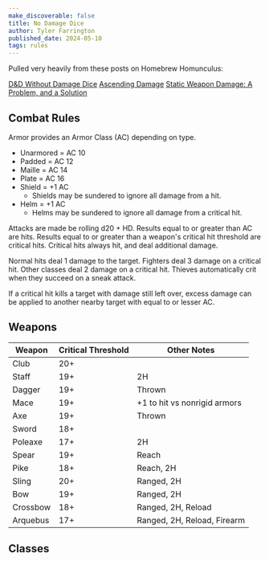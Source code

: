 ```yaml
---
make_discoverable: false
title: No Damage Dice
author: Tyler Farrington
published_date: 2024-05-10
tags: rules
---
```


Pulled very heavily from these posts on  Homebrew Homunculus:

[D&D Without Damage Dice](http://homebrewhomunculus.blogspot.com/2018/08/d-without-damage-dice.html)
[Ascending Damage](http://homebrewhomunculus.blogspot.com/2019/03/ascending-damage-dicing-with-death.html)
[Static Weapon Damage: A Problem, and a Solution](http://homebrewhomunculus.blogspot.com/2019/08/static-weapon-damage-problem-and.html)

## Combat Rules

Armor provides an Armor Class (AC) depending on type.

- Unarmored = AC 10
- Padded = AC 12
- Maille = AC 14
- Plate = AC 16
- Shield = +1 AC
    - Shields may be sundered to ignore all damage from a hit.
- Helm = +1 AC
    - Helms may be sundered to ignore all damage from a critical hit.

Attacks are made be rolling d20 + HD. Results equal to or greater than AC are hits. Results equal to or greater than a weapon's critical hit threshold are critical hits. Critical hits always hit, and deal additional damage.

Normal hits deal 1 damage to the target. Fighters deal 3 damage on a critical hit. Other classes deal 2 damage on a critical hit. Thieves automatically crit when they succeed on a sneak attack.

If a critical hit kills a target with damage still left over, excess damage can be applied to another nearby target with equal to or lesser AC.

## Weapons

| Weapon   | Critical Threshold | Other Notes                  |
|----------|--------------------|------------------------------|
| Club     | 20+                |                              |
| Staff    | 19+                | 2H                           |
| Dagger   | 19+                | Thrown                       |
| Mace     | 19+                | +1 to hit vs nonrigid armors |
| Axe      | 19+                | Thrown                       |
| Sword    | 18+                |                              |
| Poleaxe  | 17+                | 2H                           |
| Spear    | 19+                | Reach                        |
| Pike     | 18+                | Reach, 2H                    |
| Sling    | 20+                | Ranged, 2H                   |
| Bow      | 19+                | Ranged, 2H                   |
| Crossbow | 18+                | Ranged, 2H, Reload           |
| Arquebus | 17+                | Ranged, 2H, Reload, Firearm  |

## Classes

